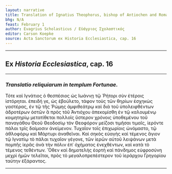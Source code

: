 ```yaml
---
layout: narrative
title: Translation of Ignatius Theophorus, bishop of Antiochen and Roman martyr
bhg: N/A
feast: February 1
author: Evagrius Scholasticus / Εὐάγριος Σχολαστικός
editor: Carson Koepke
source: Acta Sanctorum ex Historia Ecclesiastica, cap. 16
---
```


---

## Ex *Historia Ecclesiastica*, cap. 16

---

### *Translatio reliquiarum in templum Fortunae.*

Τότε καὶ Ιγνάτιος ὁ θεσπέσιος ὡς Ιωάννῃ τῷ Ῥήτορι σὺν ἑτέροις ἱστόρηται. ἐπειδή γε, ὡς ἐβούλετο, τάφον τοὺς τῶν θηρίων ἐσχηκὼς γαστέρας, ἐν τῷ τῆς Ῥώμης ἀμφιθεάτρῳ καὶ διὰ τοῦ ὑπολειφθέντων ἁδροτέρων ὀστῶν ἃ πρὸς τὸῦ Ἀντιόχου ἀπεκομίσθη ἐν τῷ καλουμένῳ κοιμητηρίῳ μετατίθεται πολλοῖς ὕστερον χρόνοις ὑποθεμένου τοῦ παναγάθου Θεοῦ Θεοδοσίῳ τὸν Θεοφόρον μείζοσι τιμῆσαι τιμαῖς, ἱερόντε πάλαι τρῖς δαίμοσιν ἀνείμενον. Τυχαῖον τοῖς ἐπιχωρίοις ὠνόμαστο, τῷ ἀθλοφόρῳ καὶ Μάρτυρι ἀναθεῖναι. Καὶ σηκὸς εὐαγὴς καὶ τέμενος ἅγιον τῷ Ιγνατίῳ τὸ πάλαι τυχαῖον γέγονε, τῶν ἱερῶν αὐτοῦ λειψάνων μετὰ πομπῆς ἱερᾶς ἀνὰ τὴν πόλιν ἐπ᾽ ὀχήματος ἐνεχθέντων, καὶ κατὰ τὸ τέμενος τεθέντων. Ὅθεν καὶ δημοτελὴς ἑορτὴ καὶ πάνδημος εὐφροσύνη μεχρὶ ἡμῶν τελεῖται, πρὸς τὸ μεγαλοπρεπέστερον τοῦ ἱεράρχου Γρηγορίου ταύτην ἐξάραντος. 

---
